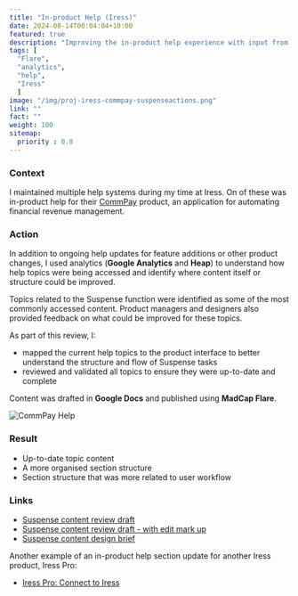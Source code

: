 ```yaml
---
title: "In-product Help (Iress)"
date: 2024-08-14T00:04:04+10:00
featured: true
description: "Improving the in-product help experience with input from analytics."
tags: [
  "Flare",
  "analytics",
  "help",
  "Iress"
  ]
image: "/img/proj-iress-commpay-suspenseactions.png"
link: ""
fact: ""
weight: 100
sitemap:
  priority : 0.8
---
```


### Context

I maintained multiple help systems during my time at Iress. On of these was in-product help for their [CommPay](https://www.iress.com/software/financial-advice/commpay/) product, an application for automating financial revenue management.

### Action

In addition to ongoing help updates for feature additions or other product changes, I used analytics (**Google Analytics** and **Heap**) to understand how help topics were being accessed and identify where content itself or structure could be improved. 

Topics related to the Suspense function were identified as some of the most commonly accessed content. Product managers and designers also provided feedback on what could be improved for these topics.

As part of this review, I:
- mapped the current help topics to the product interface to better understand the structure and flow of Suspense tasks
- reviewed and validated all topics to ensure they were up-to-date and complete

Content was drafted in **Google Docs** and published using **MadCap Flare**.

![CommPay Help](/img/proj-iress-commpay-suspenseactions.png)

### Result

- Up-to-date topic content
- A more organised section structure
- Section structure that was more related to user workflow

### Links

- [Suspense content review draft](/docs/CommPay_Suspense_Draft.pdf)
- [Suspense content review draft - with edit mark up](/docs/CommPay_Suspense_DraftMarked.pdf)
- [Suspense content design brief](/docs/CommPay_Suspense_ContentDesignBrief.pdf)

Another example of an in-product help section update for another Iress product, Iress Pro:
- [Iress Pro: Connect to Iress](/docs/Iress_ConnectToIress_Draft.pdf)